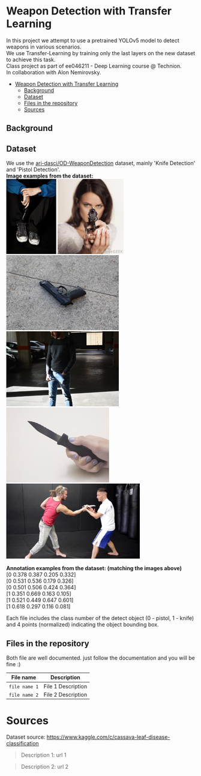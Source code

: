 # Weapon Detection with Transfer Learning
In this project we attempt to use a pretrained YOLOv5 model to detect weapons in various scenarios.  
We use Transfer-Learning by training only the last layers on the new dataset to achieve this task.  
Class project as part of ee046211 - Deep Learning course @ Technion.  
In collaboration with Alon Nemirovsky.  


- [Weapon Detection with Transfer Learning](#Weapon%20Detection%20with%20Transfer%20Learning)
  * [Background](#Background)  
  * [Dataset](#Dataset)  
  * [Files in the repository](#Files%20in%20the%20repository)
  * [Sources](#Sources)

## Background


## Dataset
We use the [ari-dasci/OD-WeaponDetection](https://github.com/ari-dasci/OD-WeaponDetection) dataset, mainly 'Knife Detection' and 'Pistol Detection'.  
**Image examples from the dataset:**  
<img src="repository_images/armas%20(107).jpg" height="200" >
<img src="repository_images/armas%20(2070).jpg" height="200">
<img src="repository_images/armas%20(1101).jpg" height="200">  
<img src="repository_images/DSC_00481.JPG" height="200">
<img src="repository_images/knife_48.jpg" height="200">
<img src = "repository_images/KravMagaKnifeDefenseTechniques249.jpg" height="200">

**Annotation examples from the dataset: (matching the images above)**  
[0 0.378 0.387 0.205 0.332]   
[0 0.531 0.536 0.179 0.326]   
[0 0.501 0.506 0.424 0.364]  
[1 0.351 0.669 0.163 0.105]  
[1 0.521 0.449 0.647 0.601]  
[1 0.618 0.297 0.116 0.081]  

Each file includes the class number of the detect object (0 - pistol, 1 - knife) and 4 points (normalized) indicating the object bounding box.

## Files in the repository

Both file are well documented. just follow the documentation and you will be fine :)

|File name         | Description |
|----------------------|------|
|`file name 1`| File 1 Description|
|`file name 2`| File 2 Description|


# Sources

Dataset source: https://www.kaggle.com/c/cassava-leaf-disease-classification  
> Description 1: url 1

> Description 2: url 2
